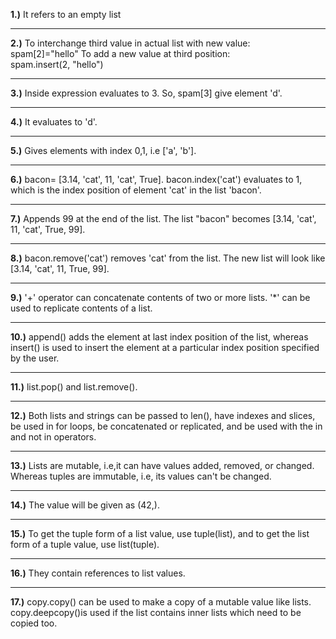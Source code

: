 **1.)**
It refers to an empty list

---
**2.)**
To interchange third value in actual list with new value:  
spam[2]="hello"
To add a new value at third position:  
spam.insert(2, "hello")

---
**3.)**
Inside expression evaluates to 3. So, spam[3] give element 'd'.

---
**4.)**
It evaluates to 'd'.

---
**5.)**
Gives elements with index 0,1, i.e ['a', 'b'].

---
**6.)**
bacon= [3.14, 'cat', 11, 'cat', True].
bacon.index('cat') evaluates to 1, which is the index position of element 'cat' in the list 'bacon'.

---
**7.)**
Appends 99 at the end of the list. The list "bacon" becomes [3.14, 'cat', 11, 'cat', True, 99].

---
**8.)**
bacon.remove('cat') removes 'cat' from the list. The new list will look like [3.14, 'cat', 11, True, 99].

---
**9.)**
'+' operator can concatenate contents of two or more lists. '*' can be used to replicate contents of a list.

---
**10.)**
append() adds the element at last index position of the list, whereas insert() is used to insert the element at a particular index position specified by the user.

---
**11.)**
list.pop() and list.remove().

---
**12.)**
Both lists and strings can be passed to len(), have indexes and slices, be used in for loops, be concatenated or replicated, and be used with the in and not in operators.

---
**13.)**
Lists are mutable, i.e,it can have values added, removed, or changed. Whereas tuples are immutable, i.e, its values can't be changed.

---
**14.)**
The value will be given as (42,).

---
**15.)**
To get the tuple form of a list value, use tuple(list), and to get the list form of a tuple value, use list(tuple).

---
**16.)**
They contain references to list values.

---
**17.)**
copy.copy() can be used to make a copy of a mutable value like lists. copy.deepcopy()is used if the list contains inner lists which need to be copied too.


